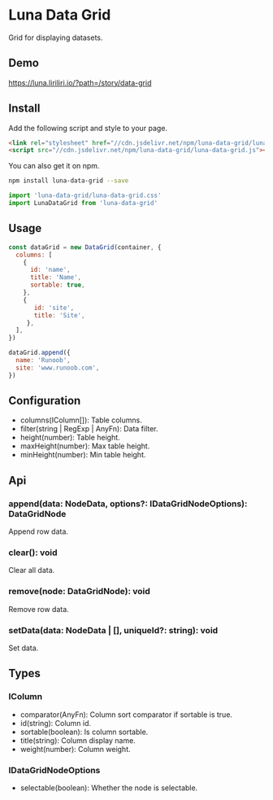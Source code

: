 # Luna Data Grid

Grid for displaying datasets.

## Demo

https://luna.liriliri.io/?path=/story/data-grid

## Install

Add the following script and style to your page.

```html
<link rel="stylesheet" href="//cdn.jsdelivr.net/npm/luna-data-grid/luna-data-grid.css" />
<script src="//cdn.jsdelivr.net/npm/luna-data-grid/luna-data-grid.js"></script>
```

You can also get it on npm.

```bash
npm install luna-data-grid --save
```

```javascript
import 'luna-data-grid/luna-data-grid.css'
import LunaDataGrid from 'luna-data-grid'
```

## Usage

```javascript
const dataGrid = new DataGrid(container, {
  columns: [
    {
      id: 'name',
      title: 'Name',
      sortable: true,
    },
    {
       id: 'site',
       title: 'Site',
     },
  ],
})

dataGrid.append({
  name: 'Runoob',
  site: 'www.runoob.com',
})
```

## Configuration

* columns(IColumn[]): Table columns.
* filter(string | RegExp | AnyFn): Data filter.
* height(number): Table height.
* maxHeight(number): Max table height.
* minHeight(number): Min table height.

## Api

### append(data: NodeData, options?: IDataGridNodeOptions): DataGridNode

Append row data.

### clear(): void

Clear all data.

### remove(node: DataGridNode): void

Remove row data.

### setData(data: NodeData | [], uniqueId?: string): void

Set data.

## Types

### IColumn

* comparator(AnyFn): Column sort comparator if sortable is true.
* id(string): Column id.
* sortable(boolean): Is column sortable.
* title(string): Column display name.
* weight(number): Column weight.

### IDataGridNodeOptions

* selectable(boolean): Whether the node is selectable.
